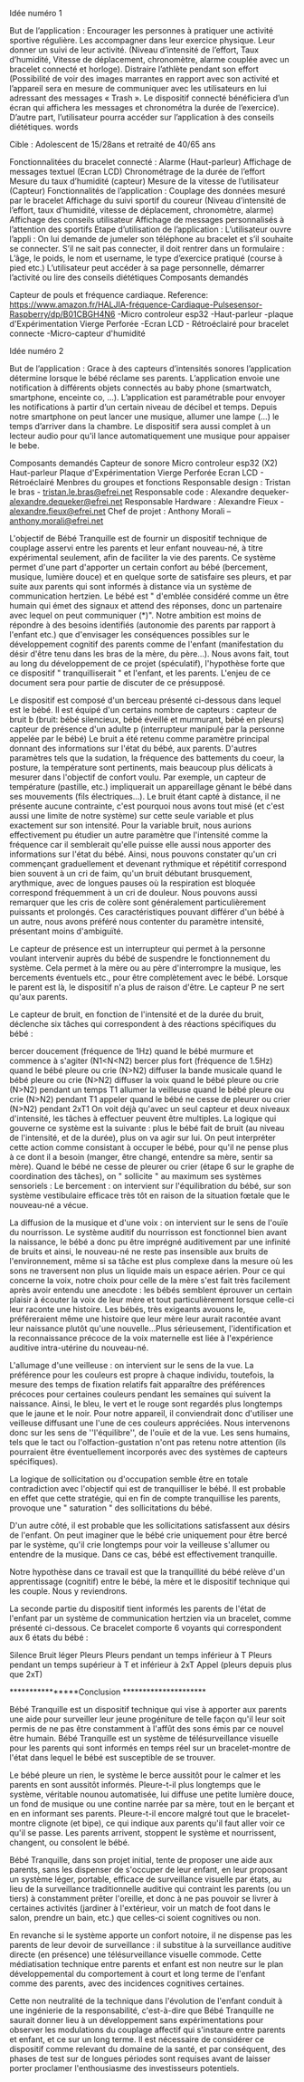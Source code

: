 Idée numéro 1

But de l’application :
Encourager les personnes à pratiquer une activité sportive régulière. Les accompagner dans leur exercice physique. Leur donner un suivi de leur activité. (Niveau d’intensité de l’effort, Taux d’humidité, Vitesse de déplacement, chronomètre, alarme couplée avec un bracelet connecté et horloge). Distraire l’athlète pendant son effort (Possibilité de voir des images marrantes en rapport avec son activité et l’appareil sera en mesure de communiquer avec les utilisateurs en lui adressant des messages « Trash ». Le dispositif connecté bénéficiera d’un écran qui affichera les messages et chronométra la durée de l’exercice). D’autre part, l’utilisateur pourra accéder sur l’application à des conseils diététiques. words

Cible :
Adolescent de 15/28ans et retraité de 40/65 ans

Fonctionnalitées du bracelet connecté :
Alarme (Haut-parleur)
Affichage de messages textuel (Ecran LCD)
Chronométrage de la durée de l’effort
Mesure du taux d’humidité (capteur)
Mesure de la vitesse de l’utilisateur (Capteur) Fonctionnalités de l’application :
Couplage des données mesuré par le bracelet
Affichage du suivi sportif du coureur (Niveau d’intensité de l’effort, taux d’humidité, vitesse de déplacement, chronomètre, alarme)
Affichage des conseils utilisateur
Affichage de messages personnalisés à l’attention des sportifs
Etape d’utilisation de l’application :
L’utilisateur ouvre l’appli : On lui demande de jumeler son téléphone au bracelet et s’il souhaite se connecter.
S’il ne sait pas connecter, il doit rentrer dans un formulaire : L’âge, le poids, le nom et username, le type d’exercice pratiqué (course à pied etc.)
L’utilisateur peut accéder à sa page personnelle, démarrer l’activité ou lire des conseils diététiques
Composants demandés

Capteur de pouls et fréquence cardiaque. Reference: https://www.amazon.fr/HALJIA-fréquence-Cardiaque-Pulsesensor-Raspberry/dp/B01CBGH4N6
-Micro controleur esp32
-Haut-parleur
-plaque d'Expérimentation Vierge Perforée
-Ecran LCD - Rétroéclairé pour bracelet connecte
-Micro-capteur d'humidité
	
Idée numéro 2

But de l’application :
Grace à des capteurs d’intensités sonores l’application détermine lorsque le bébé réclame ses parents. L’application envoie une notification à différents objets connectés au baby phone (smartwatch, smartphone, enceinte co, …). L’application est paramétrable pour envoyer les notifications à partir d’un certain niveau de décibel et temps. Depuis notre smartphone on peut lancer une musique, allumer une lampe (…) le temps d’arriver dans la chambre. Le dispositif sera aussi complet à un lecteur audio pour qu'il lance automatiquement une musique pour appaiser le bebe.

Composants demandés
	Capteur de sonore
	Micro controleur esp32 (X2)
	Haut-parleur
	Plaque d'Expérimentation Vierge Perforée
	Ecran LCD - Rétroéclairé
Menbres du groupes et fonctions
Responsable design : Tristan le bras - tristan.le.bras@efrei.net
Responsable code : Alexandre dequeker- alexandre.dequeker@efrei.net
Responsable Hardware : Alexandre Fieux - alexandre.fieux@efrei.net
Chef de projet : Anthony Morali – anthony.morali@efrei.net




L'objectif de Bébé Tranquille est de fournir un dispositif technique de couplage asservi entre 
    les parents et leur enfant nouveau-né, à titre expérimental seulement, afin de faciliter la vie des parents. Ce système permet d'une part
    d'apporter un certain confort au bébé (bercement, musique, lumière douce) et en quelque sorte de satisfaire ses pleurs, et par suite aux 
    parents qui sont informés à distance via un système de communication hertzien. Le bébé est " d'emblée considéré comme un être humain qui 
    émet des signaux et attend des réponses, donc un partenaire avec lequel on peut communiquer (*)". Notre ambition est moins de répondre à 
    des besoins identifiés (autonomie des parents par rapport à l'enfant etc.) que d'envisager les conséquences possibles sur le développement
    cognitif des parents comme de l'enfant (manifestation du désir d'être tenu dans les bras de la mère, du père...). Nous avons fait, tout au
    long du développement de ce projet (spéculatif), l'hypothèse forte que ce dispositif " tranquilliserait " 
    et l'enfant, et les parents. L'enjeu de ce document sera pour partie de discuter de ce présupposé.
    
    
 Le dispositif est composé d'un berceau présenté ci-dessous dans lequel est le bébé. Il est équipé d'un certains nombre de capteurs :
capteur de bruit b (bruit: bébé silencieux, bébé éveillé et murmurant, bébé en pleurs)
capteur de présence d'un adulte p (interrupteur manipulé par la personne appelée par le bébé)
      Le bruit a été retenu comme paramètre principal donnant des informations sur l'état du bébé, aux parents. D'autres paramètres 
      tels que la sudation, la fréquence des battements du coeur, la posture, la température sont pertinents, mais beaucoup plus délicats
      à mesurer dans l'objectif de confort voulu. Par exemple, un capteur de température (pastille, etc.) impliquerait un appareillage 
      gênant le bébé dans ses mouvements (fils électriques...). Le bruit étant capté à distance, il ne présente aucune contrainte, 
      c'est pourquoi nous avons tout misé (et c'est aussi une limite de notre système) sur cette seule variable et plus exactement sur 
      son intensité. Pour la variable bruit, nous aurions effectivement pu étudier un autre paramètre que l'intensité comme la fréquence
      car il semblerait qu'elle puisse elle aussi nous apporter des informations sur l'état du bébé. Ainsi, nous pouvons constater qu'un
      cri commençant graduellement et devenant rythmique et répétitif correspond bien souvent à un cri de faim, qu'un bruit débutant 
      brusquement, arythmique, avec de longues pauses où la respiration est bloquée correspond fréquemment à un cri de douleur. 
      Nous pouvons aussi remarquer que les cris de colère sont généralement particulièrement puissants et prolongés. 
      Ces caractéristiques pouvant différer d'un bébé à un autre, nous avons préféré nous contenter du paramètre intensité, présentant 
      moins d'ambiguïté.

  Le capteur de présence est un interrupteur qui permet à la personne voulant intervenir auprès du bébé de suspendre le 
  fonctionnement du système. Cela permet à la mère ou au père d'interrompre la musique, les bercements éventuels etc., pour être 
  complètement avec le bébé. Lorsque le parent est là, le dispositif n'a plus de raison d'être. Le capteur P ne sert qu'aux parents.

  Le capteur de bruit, en fonction de l'intensité et de la durée du bruit, déclenche six tâches qui correspondent à des réactions 
  spécifiques du bébé :
      
bercer doucement (fréquence de 1Hz) quand le bébé murmure et commence à s'agiter (N1<N<N2)
bercer plus fort (fréquence de 1.5Hz) quand le bébé pleure ou crie (N>N2)
diffuser la bande musicale quand le bébé pleure ou crie (N>N2)
diffuser la voix quand le bébé pleure ou crie (N>N2) pendant un temps T1
allumer la veilleuse quand le bébé pleure ou crie (N>N2) pendant T1
appeler quand le bébé ne cesse de pleurer ou crier (N>N2) pendant 2xT1
      On voit déjà qu'avec un seul capteur et deux niveaux d'intensité, les tâches à effectuer peuvent être multiples. La logique qui 
      gouverne ce système est la suivante : plus le bébé fait de bruit (au niveau de l'intensité, et de la durée), plus on va agir sur 
      lui. On peut interpréter cette action comme consistant à occuper le bébé, pour qu'il ne pense plus à ce dont il 
      a besoin (manger, être changé, entendre sa mère, sentir sa mère). Quand le bébé ne cesse de pleurer ou crier 
      (étape 6 sur le graphe de coordination des tâches), on " sollicite " au maximum ses systèmes sensoriels :
Le bercement : on intervient sur l'équilibration du bébé, sur son système vestibulaire efficace très tôt en raison de la situation 
fœtale que le nouveau-né a vécue.

La diffusion de la musique et d'une voix : on intervient sur le sens de l'ouïe du nourrisson. Le système auditif du nourrisson 
est fonctionnel bien avant la naissance, le bébé a donc pu être imprégné auditivement par une infinité de bruits et ainsi, le 
nouveau-né ne reste pas insensible aux bruits de l'environnement, même si sa tâche est plus complexe dans la mesure où les sons ne 
traversent non plus un liquide mais un espace aérien. Pour ce qui concerne la voix, notre choix pour celle de la mère s'est fait très 
facilement après avoir entendu une anecdote : les bébés semblent éprouver un certain plaisir à écouter la voix de leur mère et tout 
particulièrement lorsque celle-ci leur raconte une histoire. Les bébés, très exigeants avouons le, préféreraient même une histoire que 
leur mère leur aurait racontée avant leur naissance plutôt qu'une nouvelle…Plus sérieusement, l'identification et la reconnaissance 
précoce de la voix maternelle est liée à l'expérience auditive intra-utérine du nouveau-né.

L'allumage d'une veilleuse : on intervient sur le sens de la vue. La préférence pour les couleurs est propre à chaque individu, 
toutefois, la mesure des temps de fixation relatifs fait apparaître des préférences précoces pour certaines couleurs pendant les 
semaines qui suivent la naissance. Ainsi, le bleu, le vert et le rouge sont regardés plus longtemps que le jaune et le noir. 
Pour notre appareil, il conviendrait donc d'utiliser une veilleuse diffusant une l'une de ces couleurs appréciées.
Nous intervenons donc sur les sens de ''l'équilibre'', de l'ouïe et de la vue. Les sens humains, tels que le tact ou 
l'olfaction-gustation n'ont pas retenu notre attention (ils pourraient être éventuellement incorporés avec des systèmes de capteurs 
spécifiques).

La logique de sollicitation ou d'occupation semble être en totale contradiction avec l'objectif qui est de tranquilliser le bébé. 
Il est probable en effet que cette stratégie, qui en fin de compte tranquillise les parents, provoque une " saturation " des 
sollicitations du bébé.

 D'un autre côté, il est probable que les sollicitations satisfassent aux désirs de l'enfant. On peut imaginer que le bébé crie 
 uniquement pour être bercé par le système, qu'il crie longtemps pour voir la veilleuse s'allumer ou entendre de la musique. Dans ce cas, bébé est effectivement tranquille.

 Notre hypothèse dans ce travail est que la tranquillité du bébé relève d'un apprentissage (cognitif) entre le bébé, la mère et 
 le dispositif technique qui les couple. Nous y reviendrons.

 La seconde partie du dispositif tient informés les parents de l'état de l'enfant par un système de communication hertzien via un 
  bracelet, comme présenté ci-dessous. Ce bracelet comporte 6 voyants qui correspondent aux 6 états du bébé :
      
Silence
Bruit léger
Pleurs
Pleurs pendant un temps inférieur à T
Pleurs pendant un temps supérieur à T et inférieur à 2xT
Appel (pleurs depuis plus que 2xT)



****************Conclusion *********************

Bébé Tranquille est un dispositif technique qui vise à apporter aux parents une aide pour surveiller leur jeune progéniture de telle 
façon qu'il leur soit permis de ne pas être constamment à l'affût des sons émis par ce nouvel être humain. Bébé Tranquille est un 
système de télésurveillance visuelle pour les parents qui sont informés en temps réel sur un bracelet-montre de l'état dans lequel 
le bébé est susceptible de se trouver.

 Le bébé pleure un rien, le système le berce aussitôt pour le calmer et les parents en sont aussitôt informés. Pleure-t-il plus 
 longtemps que le système, véritable nounou automatisée, lui diffuse une petite lumière douce, un fond de musique ou une contine 
 narrée par sa mère, tout en le berçant et en en informant ses parents. Pleure-t-il encore malgré tout que le bracelet-montre 
 clignote (et bipe), ce qui indique aux parents qu'il faut aller voir ce qu'il se passe. Les parents arrivent, stoppent le système 
 et nourrissent, changent, ou consolent le bébé.

  Bébé Tranquille, dans son projet initial, tente de proposer une aide aux parents, sans les dispenser de s'occuper de leur enfant, 
  en leur proposant un système léger, portable, efficace de surveillance visuelle par états, au lieu de la surveillance 
  traditionnelle auditive qui contraint les parents (ou un tiers) à constamment prêter l'oreille, et donc à ne pas pouvoir se 
  livrer à certaines activités (jardiner à l'extérieur, voir un match de foot dans le salon, prendre un bain, etc.) que celles-ci 
  soient cognitives ou non.

  En revanche si le système apporte un confort notoire, il ne dispense pas les parents de leur devoir de surveillance : il 
  substitue à la surveillance auditive directe (en présence) une télésurveillance visuelle commode. Cette médiatisation technique 
  entre parents et enfant est non neutre sur le plan développemental du comportement à court et long terme de l'enfant comme des 
  parents, avec des incidences cognitives certaines.

  Cette non neutralité de la technique dans l'évolution de l'enfant conduit à une ingénierie de la responsabilité, c'est-à-dire que 
  Bébé Tranquille ne saurait donner lieu à un développement sans expérimentations pour observer les modulations du couplage 
  affectif qui s'instaure entre parents et enfant, et ce sur un long terme. Il est nécessaire de considérer ce dispositif comme 
  relevant du domaine de la santé, et par conséquent, des phases de test sur de longues périodes sont requises avant de laisser 
  porter proclamer l'enthousiasme des investisseurs potentiels.
